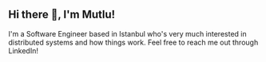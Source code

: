 ## Hi there 👋, I'm Mutlu!
I'm a Software Engineer based in Istanbul who's very much interested in distributed systems and how things work. Feel free to reach me out through LinkedIn!
